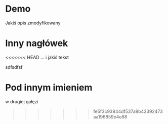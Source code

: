 # Demo

Jakiś opis zmodyfikowany

# Inny nagłówek

<<<<<<< HEAD
... i jakiś tekst


sdfsdfsf

Pod innym imieniem
=======
w drugiej gałęzi
>>>>>>> fe5f3c93844df537a8b43392473aa196859e4e88
